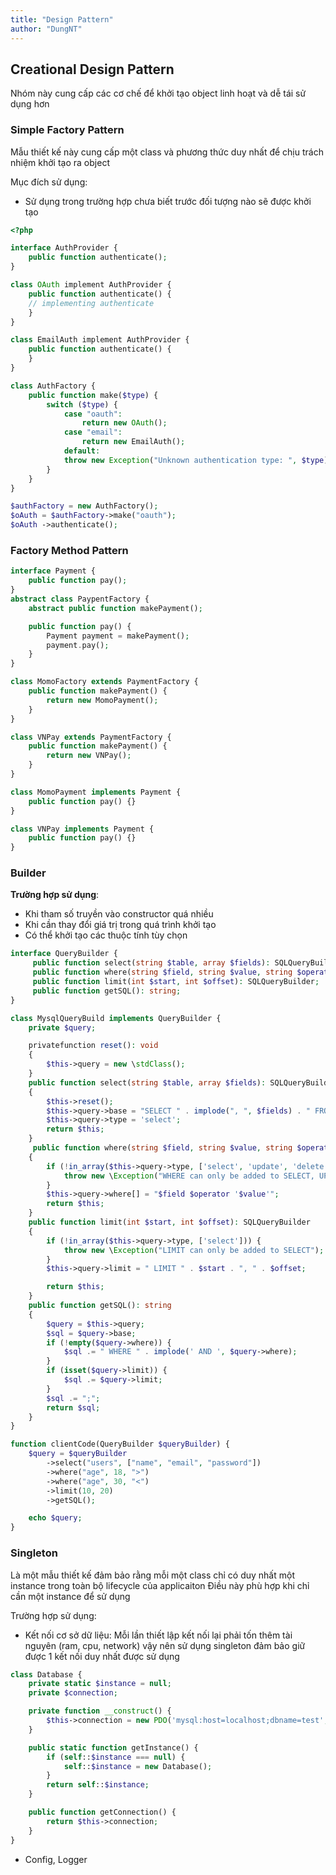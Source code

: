 ```yaml
---
title: "Design Pattern"
author: "DungNT"
---
```


## Creational Design Pattern

Nhóm này cung cấp các cơ chế để khởi tạo object linh hoạt và dễ tái sử dụng hơn

### Simple Factory Pattern

Mẫu thiết kế này cung cấp một class và phương thức duy nhất để chịu trách nhiệm khởi tạo ra object

Mục đích sử dụng:
+ Sử dụng trong trường hợp chưa biết trước đối tượng nào sẽ được khởi tạo

```php
<?php

interface AuthProvider {
	public function authenticate();
}

class OAuth implement AuthProvider {
	public function authenticate() {
	// implementing authenticate
	}
}

class EmailAuth implement AuthProvider {
	public function authenticate() {
	}
}

class AuthFactory {
	public function make($type) {
		switch ($type) {
			case "oauth":
				return new OAuth();
			case "email":
				return new EmailAuth();
			default:
			throw new Exception("Unknown authentication type: ", $type);
		}
	}
}

$authFactory = new AuthFactory();
$oAuth = $authFactory->make("oauth");
$oAuth ->authenticate();
```

### Factory Method Pattern

```php
interface Payment {
	public function pay();
}
abstract class PaypentFactory {
	abstract public function makePayment();

	public function pay() {
		Payment payment = makePayment();
		payment.pay();
	}
}

class MomoFactory extends PaymentFactory {
	public function makePayment() {
		return new MomoPayment();
	}
}

class VNPay extends PaymentFactory {
	public function makePayment() {
		return new VNPay();
	}
}

class MomoPayment implements Payment {
	public function pay() {}
}

class VNPay implements Payment {
	public function pay() {}
}
```

### Builder

**Trường hợp sử dụng**:

+ Khi tham số truyền vào constructor quá nhiều
+ Khi cần thay đổi giá trị trong quá trình khởi tạo
+ Có thể khởi tạo các thuộc tính tùy chọn

```php
interface QueryBuilder {
	 public function select(string $table, array $fields): SQLQueryBuilder;
	 public function where(string $field, string $value, string $operator = '='): SQLQueryBuilder;
     public function limit(int $start, int $offset): SQLQueryBuilder;
	 public function getSQL(): string;
}

class MysqlQueryBuild implements QueryBuilder {
	private $query;

	privatefunction reset(): void
    {
        $this->query = new \stdClass();
    }
    public function select(string $table, array $fields): SQLQueryBuilder
    {
        $this->reset();
        $this->query->base = "SELECT " . implode(", ", $fields) . " FROM " . $table;
        $this->query->type = 'select';
        return $this;
    }
     public function where(string $field, string $value, string $operator = '='): SQLQueryBuilder
    {
        if (!in_array($this->query->type, ['select', 'update', 'delete'])) {
            throw new \Exception("WHERE can only be added to SELECT, UPDATE OR DELETE");
        }
        $this->query->where[] = "$field $operator '$value'";
        return $this;
    }
    public function limit(int $start, int $offset): SQLQueryBuilder
    {
        if (!in_array($this->query->type, ['select'])) {
            throw new \Exception("LIMIT can only be added to SELECT");
        }
        $this->query->limit = " LIMIT " . $start . ", " . $offset;

        return $this;
    }
    public function getSQL(): string
    {
        $query = $this->query;
        $sql = $query->base;
        if (!empty($query->where)) {
            $sql .= " WHERE " . implode(' AND ', $query->where);
        }
        if (isset($query->limit)) {
            $sql .= $query->limit;
        }
        $sql .= ";";
        return $sql;
    }
}

function clientCode(QueryBuilder $queryBuilder) {
    $query = $queryBuilder
        ->select("users", ["name", "email", "password"])
        ->where("age", 18, ">")
        ->where("age", 30, "<")
        ->limit(10, 20)
        ->getSQL();

    echo $query;
}
```

### Singleton 

Là một mẫu thiết kế đảm bảo rằng mỗi một class chỉ có duy nhất một instance trong toàn bộ lifecycle của applicaiton
Điều này phù hợp khi chỉ cần một instance để sử dụng 

Trường hợp sử dụng:
+ Kết nối cơ sở dữ liệu: Mỗi lần thiết lập kết nối lại phải tốn thêm tài nguyên (ram, cpu, network) vậy nên sử dụng singleton đảm bảo giữ được 1 kết nối duy nhất được sử dụng
```php
class Database {
    private static $instance = null;
    private $connection;

    private function __construct() {
        $this->connection = new PDO('mysql:host=localhost;dbname=test', 'user', 'pass');
    }

    public static function getInstance() {
        if (self::$instance === null) {
            self::$instance = new Database();
        }
        return self::$instance;
    }

    public function getConnection() {
        return $this->connection;
    }
}
```
+ Config, Logger